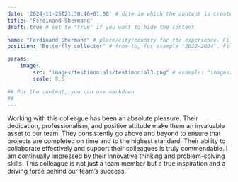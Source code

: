 ```yaml
---
date: '2024-11-25T21:30:46+01:00' # date in which the content is created - defaults to "today"
title: 'Ferdinand Shermand'
draft: true # set to "true" if you want to hide the content 

name: "Ferdinand Shermand" # place/city/country for the experience. Fill-in.
position: "Butterfly collector" # from-to, for example "2022-2024". Fill-in.

params:
    image:
        src: "images/testimonials/testimonial3.png" # example: "images/clients/asgardia.png"
        scale: 0.5

## For the content, you can use markdown
##
---
```


Working with this colleague has been an absolute pleasure. Their dedication, professionalism, and positive attitude make them an invaluable asset to our team. They consistently go above and beyond to ensure that projects are completed on time and to the highest standard. Their ability to collaborate effectively and support their colleagues is truly commendable. I am continually impressed by their innovative thinking and problem-solving skills. This colleague is not just a team member but a true inspiration and a driving force behind our team’s success.